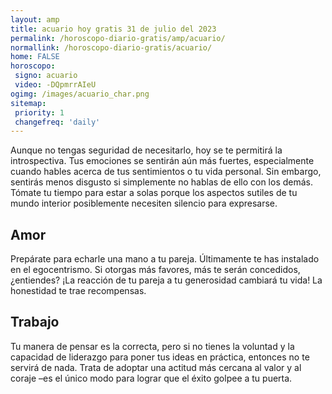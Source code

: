 ```yaml
---
layout: amp
title: acuario hoy gratis 31 de julio del 2023 
permalink: /horoscopo-diario-gratis/amp/acuario/
normallink: /horoscopo-diario-gratis/acuario/
home: FALSE
horoscopo:
 signo: acuario
 video: -DQpmrrAIeU
ogimg: /images/acuario_char.png
sitemap:
 priority: 1
 changefreq: 'daily'
---
```



Aunque no tengas seguridad de necesitarlo, hoy se te permitirá la introspectiva. Tus emociones se sentirán aún más fuertes, especialmente cuando hables acerca de tus sentimientos o tu vida personal. Sin embargo, sentirás menos disgusto si simplemente no hablas de ello con los demás. Tómate tu tiempo para estar a solas porque los aspectos sutiles de tu mundo interior posiblemente necesiten silencio para expresarse.

## Amor

Prepárate para echarle una mano a tu pareja. Últimamente te has instalado en el egocentrismo. Si otorgas más favores, más te serán concedidos, ¿entiendes? ¡La reacción de tu pareja a tu generosidad cambiará tu vida! La honestidad te trae recompensas.

## Trabajo

Tu manera de pensar es la correcta, pero si no tienes la voluntad y la capacidad de liderazgo para poner tus ideas en práctica, entonces no te servirá de nada. Trata de adoptar una actitud más cercana al valor y al coraje –es el único modo para lograr que el éxito golpee a tu puerta.